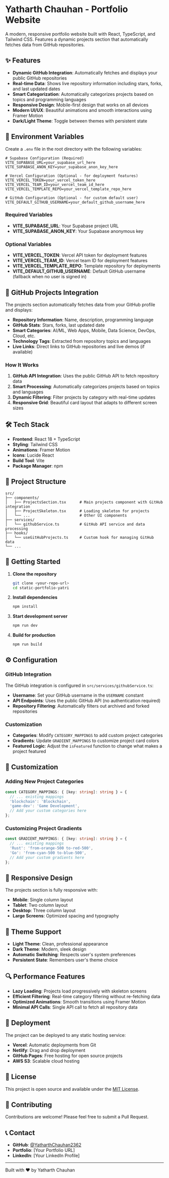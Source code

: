 # Yatharth Chauhan - Portfolio Website

A modern, responsive portfolio website built with React, TypeScript, and Tailwind CSS. Features a dynamic projects section that automatically fetches data from GitHub repositories.

## ✨ Features

- **Dynamic GitHub Integration**: Automatically fetches and displays your public GitHub repositories
- **Real-time Data**: Shows live repository information including stars, forks, and last updated dates
- **Smart Categorization**: Automatically categorizes projects based on topics and programming languages
- **Responsive Design**: Mobile-first design that works on all devices
- **Modern UI/UX**: Beautiful animations and smooth interactions using Framer Motion
- **Dark/Light Theme**: Toggle between themes with persistent state

## 🔧 Environment Variables

Create a `.env` file in the root directory with the following variables:

```env
# Supabase Configuration (Required)
VITE_SUPABASE_URL=your_supabase_url_here
VITE_SUPABASE_ANON_KEY=your_supabase_anon_key_here

# Vercel Configuration (Optional - for deployment features)
VITE_VERCEL_TOKEN=your_vercel_token_here
VITE_VERCEL_TEAM_ID=your_vercel_team_id_here
VITE_VERCEL_TEMPLATE_REPO=your_vercel_template_repo_here

# GitHub Configuration (Optional - for custom default user)
VITE_DEFAULT_GITHUB_USERNAME=your_default_github_username_here
```

### Required Variables
- **VITE_SUPABASE_URL**: Your Supabase project URL
- **VITE_SUPABASE_ANON_KEY**: Your Supabase anonymous key

### Optional Variables
- **VITE_VERCEL_TOKEN**: Vercel API token for deployment features
- **VITE_VERCEL_TEAM_ID**: Vercel team ID for deployment features
- **VITE_VERCEL_TEMPLATE_REPO**: Template repository for deployments
- **VITE_DEFAULT_GITHUB_USERNAME**: Default GitHub username (fallback when no user is signed in)

## 🚀 GitHub Projects Integration

The projects section automatically fetches data from your GitHub profile and displays:

- **Repository Information**: Name, description, programming language
- **GitHub Stats**: Stars, forks, last updated date
- **Smart Categories**: AI/ML, Web Apps, Mobile, Data Science, DevOps, Cloud, etc.
- **Technology Tags**: Extracted from repository topics and languages
- **Live Links**: Direct links to GitHub repositories and live demos (if available)

### How It Works

1. **GitHub API Integration**: Uses the public GitHub API to fetch repository data
2. **Smart Processing**: Automatically categorizes projects based on topics and languages
3. **Dynamic Filtering**: Filter projects by category with real-time updates
4. **Responsive Grid**: Beautiful card layout that adapts to different screen sizes

## 🛠️ Tech Stack

- **Frontend**: React 18 + TypeScript
- **Styling**: Tailwind CSS
- **Animations**: Framer Motion
- **Icons**: Lucide React
- **Build Tool**: Vite
- **Package Manager**: npm

## 📁 Project Structure

```
src/
├── components/
│   ├── ProjectsSection.tsx      # Main projects component with GitHub integration
│   ├── ProjectSkeleton.tsx      # Loading skeleton for projects
│   └── ...                      # Other UI components
├── services/
│   └── githubService.ts         # GitHub API service and data processing
├── hooks/
│   └── useGitHubProjects.ts     # Custom hook for managing GitHub data
└── ...
```

## 🚀 Getting Started

1. **Clone the repository**
   ```bash
   git clone <your-repo-url>
   cd static-portfolio-yatri
   ```

2. **Install dependencies**
   ```bash
   npm install
   ```

3. **Start development server**
   ```bash
   npm run dev
   ```

4. **Build for production**
   ```bash
   npm run build
   ```

## ⚙️ Configuration

### GitHub Integration

The GitHub integration is configured in `src/services/githubService.ts`:

- **Username**: Set your GitHub username in the `USERNAME` constant
- **API Endpoints**: Uses the public GitHub API (no authentication required)
- **Repository Filtering**: Automatically filters out archived and forked repositories

### Customization

- **Categories**: Modify `CATEGORY_MAPPINGS` to add custom project categories
- **Gradients**: Update `GRADIENT_MAPPINGS` to customize project card colors
- **Featured Logic**: Adjust the `isFeatured` function to change what makes a project featured

## 🔧 Customization

### Adding New Project Categories

```typescript
const CATEGORY_MAPPINGS: { [key: string]: string } = {
  // ... existing mappings
  'blockchain': 'Blockchain',
  'game-dev': 'Game Development',
  // Add your custom categories here
};
```

### Customizing Project Gradients

```typescript
const GRADIENT_MAPPINGS: { [key: string]: string } = {
  // ... existing mappings
  'Rust': 'from-orange-500 to-red-500',
  'Go': 'from-cyan-500 to-blue-500',
  // Add your custom gradients here
};
```

## 📱 Responsive Design

The projects section is fully responsive with:
- **Mobile**: Single column layout
- **Tablet**: Two column layout
- **Desktop**: Three column layout
- **Large Screens**: Optimized spacing and typography

## 🎨 Theme Support

- **Light Theme**: Clean, professional appearance
- **Dark Theme**: Modern, sleek design
- **Automatic Switching**: Respects user's system preferences
- **Persistent State**: Remembers user's theme choice

## 🔍 Performance Features

- **Lazy Loading**: Projects load progressively with skeleton screens
- **Efficient Filtering**: Real-time category filtering without re-fetching data
- **Optimized Animations**: Smooth transitions using Framer Motion
- **Minimal API Calls**: Single API call to fetch all repository data

## 🚀 Deployment

The project can be deployed to any static hosting service:

- **Vercel**: Automatic deployments from Git
- **Netlify**: Drag and drop deployment
- **GitHub Pages**: Free hosting for open source projects
- **AWS S3**: Scalable cloud hosting

## 📄 License

This project is open source and available under the [MIT License](LICENSE).

## 🤝 Contributing

Contributions are welcome! Please feel free to submit a Pull Request.

## 📞 Contact

- **GitHub**: [@YatharthChauhan2362](https://github.com/YatharthChauhan2362)
- **Portfolio**: [Your Portfolio URL]
- **LinkedIn**: [Your LinkedIn Profile]

---

Built with ❤️ by Yatharth Chauhan
